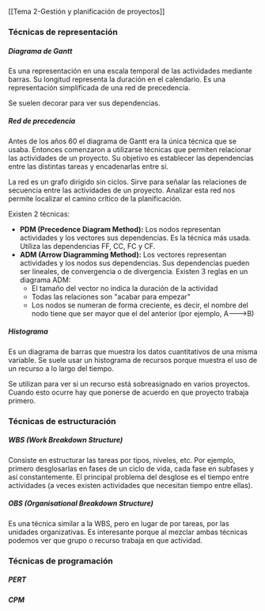 [[Tema 2-Gestión y planificación de proyectos]]

### Técnicas de representación
##### Diagrama de Gantt
Es una representación en una escala temporal de las actividades mediante barras. Su longitud representa la duración en el calendario. Es una representación simplificada de una red de precedencia.

Se suelen decorar para ver sus dependencias.

##### Red de precedencia
Antes de los años 60 el diagrama de Gantt era la única técnica que se usaba. Entonces comenzaron a utilizarse técnicas que permiten relacionar las actividades de un proyecto. Su objetivo es establecer las dependencias entre las distintas tareas y encadenarlas entre sí.

La red es un grafo dirigido sin ciclos. Sirve para señalar las relaciones de secuencia entre las actividades de un proyecto. Analizar esta red nos permite localizar el camino crítico de la planificación.

Existen 2 técnicas:
+ **PDM (Precedence Diagram Method):** Los nodos representan actividades  y los vectores sus dependencias. Es la técnica más usada. Utiliza las dependencias FF, CC, FC y CF.
+ **ADM (Arrow Diagramming Method):** Los vectores representan actividades  y los nodos sus dependencias. Sus dependencias pueden ser lineales, de convergencia o de divergencia. Existen 3 reglas en un diagrama ADM:
	+ El tamaño del vector no indica la duración de la actividad
	+ Todas las relaciones son "acabar para empezar"
	+ Los nodos se numeran de forma creciente, es decir, el nombre del nodo tiene que ser mayor que el del anterior (por ejemplo, A--->B)

##### Histograma
Es un diagrama de barras que muestra los datos cuantitativos de una misma variable. Se suele usar un histograma de recursos porque muestra el uso de un recurso a lo largo del tiempo. 

Se utilizan para ver si un recurso está sobreasignado en varios proyectos. Cuando esto ocurre hay que ponerse de acuerdo en que proyecto trabaja primero.

### Técnicas de estructuración
##### WBS (Work Breakdown Structure)
Consiste en estructurar las tareas por tipos, niveles, etc. Por ejemplo, primero desglosarlas en fases de un ciclo de vida, cada fase en subfases y así constantemente. El principal problema del desglose es el tiempo entre actividades (a veces existen actividades que necesitan tiempo entre ellas).

##### OBS (Organisational Breakdown Structure)
Es una técnica similar a la WBS, pero en lugar de por tareas, por las unidades organizativas. Es interesante porque al mezclar ambas técnicas podemos ver que grupo o recurso trabaja en que actividad.

### Técnicas de programación
##### PERT


##### CPM